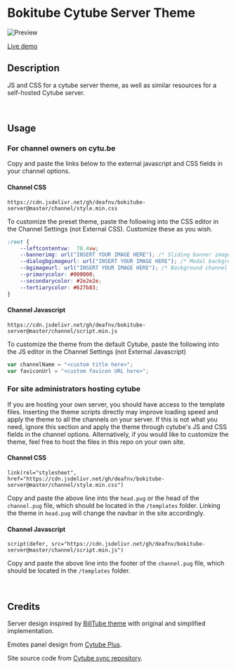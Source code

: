 # Bokitube Cytube Server Theme

![Preview](https://raw.githubusercontent.com/deafnv/bokitube-server/master/images/ss.png)

[Live demo](https://cytu.be/r/testtheme)

## Description

JS and CSS for a cytube server theme, as well as similar resources for a self-hosted Cytube server.

&nbsp;

## Usage

### For channel owners on cytu.be

Copy and paste the links below to the external javascript and CSS fields in your channel options.

#### Channel CSS

```
https://cdn.jsdelivr.net/gh/deafnv/bokitube-server@master/channel/style.min.css
```

To customize the preset theme, paste the following into the CSS editor in the Channel Settings (not External CSS). Customize these as you wish.

``` css
:root {
    --leftcontentvw:  78.4vw;
    --bannerimg: url("INSERT YOUR IMAGE HERE"); /* Sliding banner image in MOTD */
    --dialogbgimageurl: url("INSERT YOUR IMAGE HERE"); /* Modal background image */
    --bgimageurl: url("INSERT YOUR IMAGE HERE"); /* Background channel image */
    --primarycolor: #000000;
    --secondarycolor: #2e2e2e;
    --tertiarycolor: #627b83;
}
```

#### Channel Javascript

```
https://cdn.jsdelivr.net/gh/deafnv/bokitube-server@master/channel/script.min.js
```

To customize the theme from the default Cytube, paste the following into the JS editor in the Channel Settings (not External Javascript)

``` javascript
var channelName = "<custom title here>";
var faviconUrl = "<custom favicon URL here>";
```

### For site administrators hosting cytube

If you are hosting your own server, you should have access to the template files. Inserting the theme scripts directly may improve loading speed and apply the theme to all the channels on your server. If this is not what you need, ignore this section and apply the theme through cytube's JS and CSS fields in the channel options. Alternatively, if you would like to customize the theme, feel free to host the files in this repo on your own site.

#### Channel CSS

``` pug
link(rel="stylesheet", href="https://cdn.jsdelivr.net/gh/deafnv/bokitube-server@master/channel/style.min.css")
```

Copy and paste the above line into the ```head.pug``` or the head of the ```channel.pug``` file, which should be located in the ```/templates``` folder. Linking the theme in ```head.pug``` will change the navbar in the site accordingly.

#### Channel Javascript

``` pug
script(defer, src="https://cdn.jsdelivr.net/gh/deafnv/bokitube-server@master/channel/script.min.js")
```

Copy and paste the above line into the footer of the ```channel.pug``` file, which should be located in the ```/templates``` folder.

&nbsp;

## Credits

Server design inspired by [BillTube theme](https://github.com/BillTube/BillTube2) with original and simplified implementation.

Emotes panel design from [Cytube Plus](https://github.com/zimny-lech/CyTube-Plus).

Site source code from [Cytube sync repository](https://github.com/calzoneman/sync).
